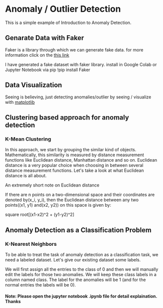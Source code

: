 # Anomaly / Outlier Detection
This is a simple example of Introduction to Anomaly Detection.

## Genarate Data with Faker
Faker is a library through which we can generate fake data.
for more information click on the [this link](https://faker.readthedocs.io/en/master/)

I have generated a fake dataset with faker library.
install in Google Colab or Jupyter Notebook via pip
!pip install Faker

## Data Visualization
Seeing is believing, just detecting anomalies/outlier by seeing / visualize with [matplotlib](https://matplotlib.org/3.3.3/contents.html)

## Clustering based approach for anomaly detection
### K-Mean Clustering
 In this approach, we start by grouping the similar kind of objects. Mathematically, this similarity is measured by distance measurement functions like Euclidean distance, Manhattan distance and so on. Euclidean distance is a very popular choice when choosing in between several distance measurement functions. Let's take a look at what Euclidean distance is all about.

An extremely short note on Euclidean distance

If there are n points on a two-dimensional space and their coordinates are denoted by(x_i, y_i), then the Euclidean distance between any two points((x1, y1) and(x2, y2)) on this space is given by:

square root[(x1-x2)^2 + (y1-y2)^2]

## Anomaly Detection as a Classification Problem
### K-Nearest Neighbors
To be able to treat the task of anomaly detection as a classification task, we need a labeled dataset. Let's give our existing dataset some labels.

We will first assign all the entries to the class of 0 and then we will manually edit the labels for those two anomalies. We will keep these class labels in a column named class. The label for the anomalies will be 1 (and for the normal entries the labels will be 0).

#### Note: Please open the jupyter notebook .ipynb file for detail explaination. Thanks

